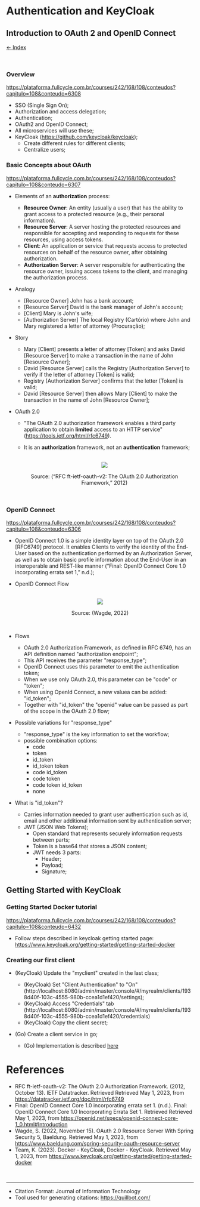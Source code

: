 # Authentication and KeyCloak

## Introduction to OAuth 2 and OpenID Connect

[<- Index](../../README.md)

</br>

### Overview

https://plataforma.fullcycle.com.br/courses/242/168/108/conteudos?capitulo=108&conteudo=6308

- SSO (Single Sign On);
- Authorization and access delegation;
- Authentication;
- OAuth2 and OpenID Connect;
- All microservices will use these;
- KeyCloak (https://github.com/keycloak/keycloak);
  - Create different rules for different clients;
  - Centralize users;

### Basic Concepts about OAuth

https://plataforma.fullcycle.com.br/courses/242/168/108/conteudos?capitulo=108&conteudo=6307

- Elements of an **authorization** process:

  - **Resource Owner**: An entity (usually a user) that has the ability to grant access to a protected resource (e.g., their personal information).
  - **Resource Server**: A server hosting the protected resources and responsible for accepting and responding to requests for these resources, using access tokens.
  - **Client**: An application or service that requests access to protected resources on behalf of the resource owner, after obtaining authorization.
  - **Authorization Server**: A server responsible for authenticating the resource owner, issuing access tokens to the client, and managing the authorization process.

- Analogy

  - [Resource Owner] John has a bank account;
  - [Resource Server] David is the bank manager of John's account;
  - [Client] Mary is John's wife;
  - [Authorization Server] The local Registry (Cartório) where John and Mary registered a letter of attorney (Procuração);

- Story

  - Mary [Client] presents a letter of attorney [Token] and asks David [Resource Server] to make a transaction in the name of John [Resource Owner];
  - David [Resource Server] calls the Registry [Authorization Server] to verify if the letter of attorney [Token] is valid;
  - Registry [Authorization Server] confirms that the letter [Token] is valid;
  - David [Resource Server] then allows Mary [Client] to make the transaction in the name of John [Resource Owner];

- OAuth 2.0

  - "The OAuth 2.0 authorization framework enables a third party application to obtain **limited** access to an HTTP service" (https://tools.ietf.org/html/rfc6749).

  - It is an **authorization** framework, not an **authentication** framework;

  </br>
  <div align="center">
    <img align="center" src="./images/oauth-2-0-flow.png"/>
    <p>Source: (“RFC ft-ietf-oauth-v2: The OAuth 2.0 Authorization Framework,” 2012)</p>
  </div>
  </br>

### OpenID Connect

https://plataforma.fullcycle.com.br/courses/242/168/108/conteudos?capitulo=108&conteudo=6306

- OpenID Connect 1.0 is a simple identity layer on top of the OAuth 2.0 [RFC6749] protocol. It enables Clients to verify the identity of the End-User based on the authentication performed by an Authorization Server, as well as to obtain basic profile information about the End-User in an interoperable and REST-like manner (“Final: OpenID Connect Core 1.0 incorporating errata set 1,” n.d.);

- OpenID Connect Flow

</br>
<div align="center">
  <img align="center" src="./images/oauth-2-0-flow-sequence.png"/>
  <p>Source: (Wagde, 2022)</p>
</div>
</br>

- Flows

  - OAuth 2.0 Authorization Framework, as defined in RFC 6749, has an API definition named "authorization endpoint";
  - This API receives the parameter "response_type";
  - OpenID Connect uses this parameter to emit the authentication token;
  - When we use only OAuth 2.0, this parameter can be "code" or "token";
  - When using OpenId Connect, a new valuea can be added: "id_token";
  - Together with "id_token" the "openid" value can be passed as part of the scope in the OAuth 2.0 flow;

- Possible variations for "response_type"

  - "response_type" is the key information to set the workflow;
  - possible combination options:
    - code
    - token
    - id_token
    - id_token token
    - code id_token
    - code token
    - code token id_token
    - none

- What is "id_token"?

  - Carries information needed to grant user authentication such as id, email and other additional information sent by authentication server;
  - JWT (JSON Web Tokens);
    - Open standard that represents securely information requests between parts;
    - Token is a base64 that stores a JSON content;
    - JWT needs 3 parts:
      - Header;
      - Payload;
      - Signature;

## Getting Started with KeyCloak

### Getting Started Docker tutorial

https://plataforma.fullcycle.com.br/courses/242/168/108/conteudos?capitulo=108&conteudo=6432

- Follow steps described in keycloak getting started page: https://www.keycloak.org/getting-started/getting-started-docker

### Creating our first client

- (KeyCloak) Update the "myclient" created in the last class;

  - (KeyCloak) Set "Client Authentication" to "On" (http://localhost:8080/admin/master/console/#/myrealm/clients/1938d40f-103c-4555-980b-ccea1d1ef420/settings);
  - (KeyCloak) Access "Credentials" tab (http://localhost:8080/admin/master/console/#/myrealm/clients/1938d40f-103c-4555-980b-ccea1d1ef420/credentials)
  - (KeyCloak) Copy the client secret;

- (Go) Create a client service in go;
  - (Go) Implementation is described [here](./keycloak-go/goclient/main.go)

# References

- RFC ft-ietf-oauth-v2: The OAuth 2.0 Authorization Framework. (2012, October 13). IETF Datatracker. Retrieved Retrieved May 1, 2023, from https://datatracker.ietf.org/doc/html/rfc6749
- Final: OpenID Connect Core 1.0 incorporating errata set 1. (n.d.). Final: OpenID Connect Core 1.0 Incorporating Errata Set 1. Retrieved Retrieved May 1, 2023, from https://openid.net/specs/openid-connect-core-1_0.html#Introduction
- Wagde, S. (2022, November 15). OAuth 2.0 Resource Server With Spring Security 5, Baeldung. Retrieved May 1, 2023, from https://www.baeldung.com/spring-security-oauth-resource-server
- Team, K. (2023). Docker - KeyCloak, Docker - KeyCloak. Retrieved May 1, 2023, from https://www.keycloak.org/getting-started/getting-started-docker

</br>

---

- Citation Format: Journal of Information Technology
- Tool used for generating citations: https://quillbot.com/
